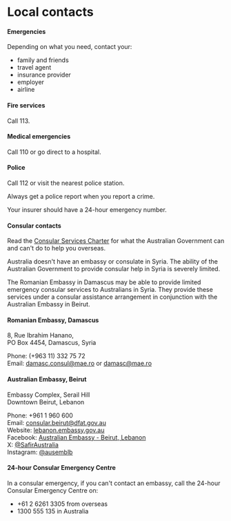 # Local contacts

#### Emergencies

Depending on what you need, contact your:

* family and friends
* travel agent
* insurance provider
* employer
* airline

#### Fire services

Call 113.

#### Medical emergencies

Call 110 or go direct to a hospital.

#### Police

Call 112 or visit the nearest police station.

Always get a police report when you report a crime.

Your insurer should have a 24-hour emergency number.

#### Consular contacts

Read the [Consular Services Charter](/consular-services/consular-services-charter "Consular Services Charter") for what the Australian Government can and can't do to help you overseas.

Australia doesn't have an embassy or consulate in Syria. The ability of the Australian Government to provide consular help in Syria is severely limited.

The Romanian Embassy in Damascus may be able to provide limited emergency consular services to Australians in Syria. They provide these services under a consular assistance arrangement in conjunction with the Australian Embassy in Beirut.

#### Romanian Embassy, Damascus

8, Rue Ibrahim Hanano,  
PO Box 4454, Damascus, Syria  
  
Phone: (+963 11) 332 75 72   
Email: [damasc.consul@mae.ro](mailto:damasc.consul@mae.ro) or [damasc@mae.ro](mailto:damasc@mae.ro)

#### Australian Embassy, Beirut

Embassy Complex, Serail Hill   
Downtown Beirut, Lebanon   
  
Phone: +961 1 960 600   
Email: [consular.beirut@dfat.gov.au](mailto:consular.beirut@dfat.gov.au)  
Website: [lebanon.embassy.gov.au](http://www.lebanon.embassy.gov.au/)  
Facebook: [Australian Embassy - Beirut, Lebanon](https://www.facebook.com/AusEmbassyLebanon)  
X: [@SafirAustralia](https://twitter.com/SafirAustralia)  
Instagram: [@ausemblb](https://www.instagram.com/accounts/login/?next=https%3A%2F%2Fwww.instagram.com%2Fausemblb%2F&is_from_rle)

#### 24-hour Consular Emergency Centre

In a consular emergency, if you can't contact an embassy, call the 24-hour Consular Emergency Centre on:

* +61 2 6261 3305 from overseas
* 1300 555 135 in Australia